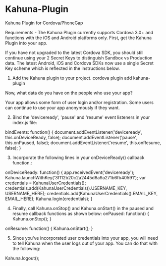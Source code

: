 # Kahuna-Plugin
Kahuna Plugin for Cordova/PhoneGap

Requirements - The Kahuna Plugin currently supports Cordova 3.0+ and functions with the iOS and Android platforms only.
First, get the Kahuna Plugin into your app.

If you have not upgraded to the latest Cordova SDK, you should still continue using your 2 Secret Keys to distinguish Sandbox vs Production data. The latest Android, iOS and Cordova SDKs now use a single Secret Key scheme which is reflected in the instructions below.


1. Add the Kahuna plugin to your project.
cordova plugin add kahuna-plugin


Now, what data do you have on the people who use your app?

Your app allows some form of user login and/or registration. Some users can continue to use your app anonymously if they want.

2. Bind the 'deviceready', 'pause' and 'resume' event listeners in your index.js file:


  bindEvents: function() {
      document.addEventListener('deviceready', this.onDeviceReady, false);
      document.addEventListener('pause', this.onPaused, false);
      document.addEventListener('resume', this.onResume, false);
  }


3. Incorporate the following lines in your onDeviceReady() callback function.:


  onDeviceReady: function() {
      app.receivedEvent('deviceready');
      Kahuna.launchWithKey('3f112b20c2a2445d8a9a271b6fb40591');
      var credentials = KahunaUserCredentials();
      credentials.add(KahunaUserCredentials().USERNAME_KEY, USERNAME_HERE);
      credentials.add(KahunaUserCredentials().EMAIL_KEY, EMAIL_HERE);
      Kahuna.login(credentials);
  }

4. Finally, call Kahuna.onStop() and Kahuna.onStart() in the paused and resume callback functions as shown below:
  onPaused: function() {
    Kahuna.onStop();
  }

  onResume: function() {
      Kahuna.onStart();
  }    
  
5. Since you've incorporated user credentials into your app, you will need to tell Kahuna when the user logs out of your app. You can do that with the following:

  Kahuna.logout();
                        
                        

